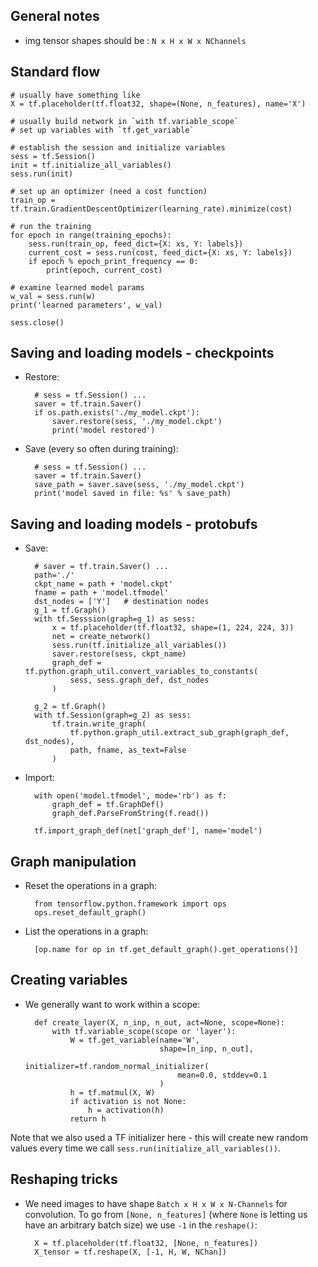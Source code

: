 
## General notes

* img tensor shapes should be : `N x H x W x NChannels`

## Standard flow

    # usually have something like
    X = tf.placeholder(tf.float32, shape=(None, n_features), name='X')

    # usually build network in `with tf.variable_scope`
    # set up variables with `tf.get_variable`

    # establish the session and initialize variables
    sess = tf.Session()
    init = tf.initialize_all_variables()
    sess.run(init)

    # set up an optimizer (need a cost function)
    train_op = tf.train.GradientDescentOptimizer(learning_rate).minimize(cost)

    # run the training
    for epoch in range(training_epochs):
        sess.run(train_op, feed_dict={X: xs, Y: labels})
        current_cost = sess.run(cost, feed_dict={X: xs, Y: labels})
        if epoch % epoch_print_frequency == 0:
            print(epoch, current_cost)

    # examine learned model params
    w_val = sess.run(w)
    print('learned parameters', w_val)

    sess.close()

## Saving and loading models - checkpoints

* Restore:

        # sess = tf.Session() ...
        saver = tf.train.Saver()
        if os.path.exists('./my_model.ckpt'):
            saver.restore(sess, './my_model.ckpt')
            print('model restored')

* Save (every so often during training):

        # sess = tf.Session() ...
        saver = tf.train.Saver()
        save_path = saver.save(sess, './my_model.ckpt')
        print('model saved in file: %s' % save_path)

## Saving and loading models - protobufs

* Save:

        # saver = tf.train.Saver() ...
        path='./'
        ckpt_name = path + 'model.ckpt'
        fname = path + 'model.tfmodel'
        dst_nodes = ['Y']   # destination nodes
        g_1 = tf.Graph()
        with tf.Sesssion(graph=g_1) as sess:
            x = tf.placeholder(tf.float32, shape=(1, 224, 224, 3))
            net = create_network()
            sess.run(tf.initialize_all_variables())
            saver.restore(sess, ckpt_name)
            graph_def = tf.python.graph_util.convert_variables_to_constants(
                sess, sess.graph_def, dst_nodes
            )
        
        g_2 = tf.Graph()
        with tf.Session(graph=g_2) as sess:
            tf.train.write_graph(
                tf.python.graph_util.extract_sub_graph(graph_def, dst_nodes),
                path, fname, as_text=False
            )

* Import:

        with open('model.tfmodel', mode='rb') as f:
            graph_def = tf.GraphDef()
            graph_def.ParseFromString(f.read())
        
        tf.import_graph_def(net['graph_def'], name='model')

## Graph manipulation

* Reset the operations in a graph:

        from tensorflow.python.framework import ops
        ops.reset_default_graph()

* List the operations in a graph:

        [op.name for op in tf.get_default_graph().get_operations()]

## Creating variables

* We generally want to work within a scope:

        def create_layer(X, n_inp, n_out, act=None, scope=None):
            with tf.variable_scope(scope or 'layer'):
                W = tf.get_variable(name='W',
                                    shape=[n_inp, n_out],
                                    initializer=tf.random_normal_initializer(
                                        mean=0.0, stddev=0.1
                                    )
                h = tf.matmul(X, W)
                if activation is not None:
                    h = activation(h)
                return h

Note that we also used a TF initializer here - this will create new random
values every time we call `sess.run(initialize_all_variables())`.

## Reshaping tricks

* We need images to have shape `Batch x H x W x N-Channels` for convolution.
To go from `[None, n_features]` (where `None` is letting us have an arbitrary
batch size) we use `-1` in the `reshape()`:

        X = tf.placeholder(tf.float32, [None, n_features])
        X_tensor = tf.reshape(X, [-1, H, W, NChan])

